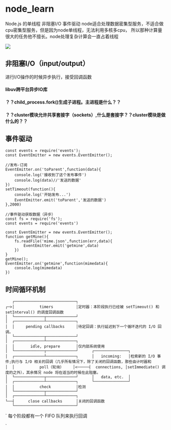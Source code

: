 # node_learn
Node.js 的单线程 非阻塞I/O 事件驱动
node适合处理数据密集型服务，不适合做cpu密集型服务，但是因为node单线程，无法利用多核多cpu，
所以那种计算量很大的任务他不擅长。node处理复杂计算会一直占着线程

![](https://github.com/Cqy1995/node_learn/images/evenloop.png)
## 非阻塞I/O（input/output）
进行I/O操作的时候异步执行，接受回调函数
#### libuv跨平台异步IO库

#### ？？child_process.fork()生成子进程。主进程是什么？？
#### ？？cluster模块允许共享套接字（sockets）,什么是套接字？？cluster模块是做什么的？？

## 事件驱动
```
const events = require('events');
const EventEmitter = new events.EventEmitter();

//发布-订阅
EventEmitter.on('toParent',function(data){
    console.log('接收到了这个发布事件')
    console.log(data)//'发送的数据'
})
setTimeout(function(){
    console.log('开始发布...')
    EventEmitter.emit('toParent','发送的数据')
},2000)

//事件驱动获取数据（异步）
const fs = require('fs');
const events = require('events')

const EventEmitter = new events.EventEmitter();
function getMine(){
    fs.readFile('mime.json',function(err,data){
        EventEmitter.emit('getmine',data)
    })
}
getMine();
EventEmitter.on('getmine',function(mimedata){
    console.log(mimedata)
})
```

## 时间循环机制

```
   ┌───────────────────────────┐
┌─>│           timers          │定时器：本阶段执行已经被 setTimeout() 和 setInterval() 的调度回调函数
│  └─────────────┬─────────────┘
│  ┌─────────────┴─────────────┐
│  │     pending callbacks     │待定回调：执行延迟到下一个循环迭代的 I/O 回调。
│  └─────────────┬─────────────┘
│  ┌─────────────┴─────────────┐
│  │       idle, prepare       │仅内部系统使用
│  └─────────────┬─────────────┘      ┌───────────────┐
│  ┌─────────────┴─────────────┐      │   incoming:   │检索新的 I/O 事件;执行与 I/O 相关的回调（几乎所有情况下，除了关闭的回调函数，那些由计时器和 
│  │           poll（轮询）    │<─────┤  connections, │setImmediate() 调度的之外），其余情况 node 将在适当的时候在此阻塞。
│  └─────────────┬─────────────┘      │   data, etc.  │
│  ┌─────────────┴─────────────┐      └───────────────┘
│  │           check           │检测
│  └─────────────┬─────────────┘
│  ┌─────────────┴─────────────┐
└──┤      close callbacks      │关闭的回调函数
   └───────────────────────────┘
````
`
每个阶段都有一个 FIFO 队列来执行回调  

`


